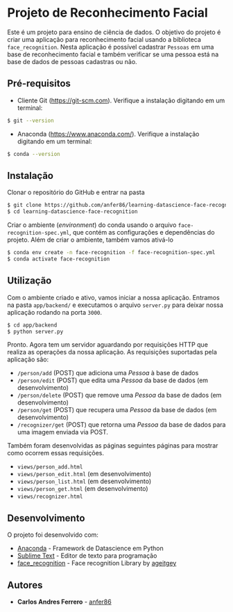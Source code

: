 # Projeto de Reconhecimento Facial

Este é um projeto para ensino de ciência de dados. O objetivo do projeto é criar uma aplicação para reconhecimento facial usando a biblioteca `face_recognition`. Nesta aplicação é possível cadastrar `Pessoas` em uma base de reconhecimento facial e também verificar se uma pessoa está na base de dados de pessoas cadastras ou não.

## Pré-requisitos

* Cliente Git (https://git-scm.com). Verifique a instalação digitando em um terminal:
```bash
$ git --version
```

* Anaconda (https://www.anaconda.com/). Verifique a instalação digitando em um terminal:
```bash
$ conda --version
```

## Instalação

Clonar o repositório do GitHub e entrar na pasta
```bash
$ git clone https://github.com/anfer86/learning-datascience-face-recognition.git
$ cd learning-datascience-face-recognition
```

Criar o ambiente (*environment*) do conda usando o arquivo `face-recognition-spec.yml`, que contém as configurações e dependências do projeto. Além de criar o ambiente, também vamos ativá-lo
```bash
$ conda env create -n face-recognition -f face-recognition-spec.yml
$ conda activate face-recognition
```

## Utilização

Com o ambiente criado e ativo, vamos iniciar a nossa aplicação. Entramos na pasta `app/backend/` e executamos o arquivo `server.py` para deixar nossa aplicação rodando na porta `3000`.
```bash
$ cd app/backend
$ python server.py
```

Pronto. Agora tem um servidor aguardando por requisições HTTP que realiza as operações da nossa aplicação. As requisições suportadas pela aplicação são:
* `/person/add` (POST) que adiciona uma *Pessoa* à base de dados
* `/person/edit` (POST) que edita uma *Pessoa* da base de dados (em desenvolvimento)
* `/person/delete` (POST) que remove uma *Pessoa* da base de dados (em desenvolvimento)
* `/person/get` (POST) que recupera uma *Pessoa* da base de dados (em desenvolvimento)
* `/recognizer/get` (POST) que retorna uma *Pessoa* da base de dados para uma imagem enviada via POST.

Também foram desenvolvidas as páginas seguintes páginas para mostrar como ocorrem essas requisições.
* `views/person_add.html`
* `views/person_edit.html` (em desenvolvimento)
* `views/person_list.html` (em desenvolvimento)
* `views/person_get.html` (em desenvolvimento)
* `views/recognizer.html`

## Desenvolvimento

O projeto foi desenvolvido com:

* [Anaconda](https://www.anaconda.com/) - Framework de Datascience em Python
* [Sublime Text](https://www.sublimetext.com/) - Editor de texto para programação
* [face_recognition](https://github.com/ageitgey/face_recognition) - Face recognition Library by [ageitgey](https://github.com/ageitgey)

## Autores

* **Carlos Andres Ferrero** - [anfer86](https://github.com/anfer86)